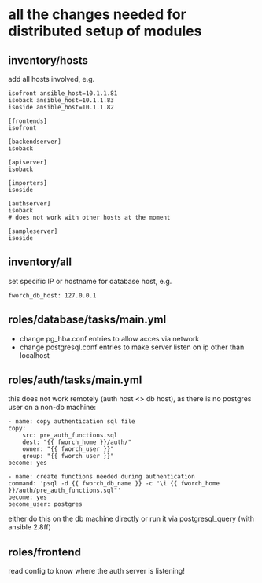 # all the changes needed for distributed setup of modules

## inventory/hosts

add all hosts involved, e.g.

    isofront ansible_host=10.1.1.81
    isoback ansible_host=10.1.1.83
    isoside ansible_host=10.1.1.82

    [frontends]
    isofront

    [backendserver]
    isoback

    [apiserver]
    isoback

    [importers]
    isoside

    [authserver]
    isoback
    # does not work with other hosts at the moment

    [sampleserver]
    isoside


## inventory/all

set specific IP or hostname for database host, e.g.

    fworch_db_host: 127.0.0.1

## roles/database/tasks/main.yml

- change pg_hba.conf entries to allow acces via network
- change postgresql.conf entries to make server listen on ip other than localhost

## roles/auth/tasks/main.yml

this does not work remotely (auth host <> db host), as there is no postgres user on a non-db machine:

    - name: copy authentication sql file
    copy:
        src: pre_auth_functions.sql
        dest: "{{ fworch_home }}/auth/"
        owner: "{{ fworch_user }}"
        group: "{{ fworch_user }}"
    become: yes

    - name: create functions needed during authentication
    command: 'psql -d {{ fworch_db_name }} -c "\i {{ fworch_home }}/auth/pre_auth_functions.sql"'
    become: yes
    become_user: postgres

either do this on the db machine directly or run it via postgresql_query (with ansible 2.8ff)

## roles/frontend

read config to know where the auth server is listening!